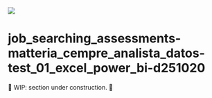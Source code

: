 <!-- Badges:
- Source: 'https://shields.io/docs/static-badges', 'https://shields.io/badges/static-badge'.
- HTML structure followed: 'https://github.com/facebook/docusaurus/blob/main/README.md?plain=1'.
- Badges with logos: 'https://shields.io/docs/logos', 'https://simpleicons.org/', 'https://github.com/simple-icons/simple-icons/blob/master/slugs.md'.
- HTML <a> tag not redirecting: 'https://stackoverflow.com/questions/8260546/make-a-html-link-that-does-nothing-literally-nothing/8260561#8260561', 'https://www.geeksforgeeks.org/html/how-to-create-html-link-that-does-not-follow-the-link/'.
-->

<!-- Badge: WIP -->
<div align="left">
  <a href="#" onclick="return false;"><img src="https://img.shields.io/badge/STATUS-WIP-yellow?style=flat"/></a>
</div>
<!--
🚧 WIP: section under construction. 🚧
-->

<!-- Badge: Done
<div align="left">
  <a href="#" onclick="return false;"><img src="https://img.shields.io/badge/STATUS-DONE-green?style=flat" /></a>
</div> -->

<!-- README structure followed:
- 'https://www.aluracursos.com/blog/como-escribir-un-readme-increible-en-tu-github/'.
- 'https://github.com/camilafernanda/GlicoCare/'.
- 'https://github.com/nasa/openmct/'.
- 'https://github.com/facebook/docusaurus'.
-->

# job_searching_assessments-matteria_cempre_analista_datos-test_01_excel_power_bi-d251020

🚧 WIP: section under construction. 🚧

<!-- EOF. -->